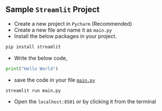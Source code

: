 ## Sample `Streamlit` Project
- Create a new project in `Pycharm` (Recommended)
- Create a new file and name it as `main.py`
- Install the below packages in your project.
```bash
pip install streamlit
```
- Write the below code,
```py
print("Hello World")
```
- save the code in your file [`main.py`]()
```bash
streamlit run main.py
```
- Open the `localhost:8501` or by clicking it from the terminal

